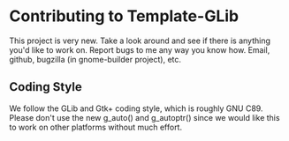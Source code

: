 # Contributing to Template-GLib

This project is very new.
Take a look around and see if there is anything you'd like to work on.
Report bugs to me any way you know how.
Email, github, bugzilla (in gnome-builder project), etc.

## Coding Style

We follow the GLib and Gtk+ coding style, which is roughly GNU C89.
Please don't use the new g_auto() and g_autoptr() since we would like
this to work on other platforms without much effort.
